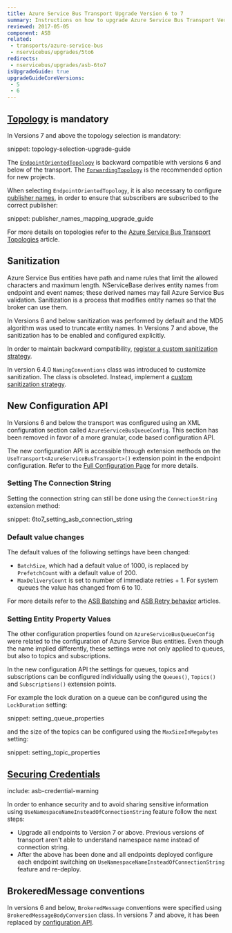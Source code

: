 ```yaml
---
title: Azure Service Bus Transport Upgrade Version 6 to 7
summary: Instructions on how to upgrade Azure Service Bus Transport Version 6 to 7.
reviewed: 2017-05-05
component: ASB
related:
 - transports/azure-service-bus
 - nservicebus/upgrades/5to6
redirects:
 - nservicebus/upgrades/asb-6to7
isUpgradeGuide: true
upgradeGuideCoreVersions:
 - 5
 - 6
---
```



## [Topology](/transports/azure-service-bus/legacy/topologies/) is mandatory

In Versions 7 and above the topology selection is mandatory:

snippet: topology-selection-upgrade-guide

The [`EndpointOrientedTopology`](/transports/azure-service-bus/legacy/topologies/#versions-7-and-above-endpoint-oriented-topology)  is backward compatible with versions 6 and below of the transport. The [`ForwardingTopology`](/transports/azure-service-bus/legacy/topologies/#versions-7-and-above-forwarding-topology) is the recommended option for new projects.

When selecting `EndpointOrientedTopology`, it is also necessary to configure [publisher names](/transports/azure-service-bus/legacy/publisher-names-configuration.md), in order to ensure that subscribers are subscribed to the correct publisher:

snippet: publisher_names_mapping_upgrade_guide

For more details on topologies refer to the [Azure Service Bus Transport Topologies](/transports/azure-service-bus/legacy/topologies/) article.


## Sanitization

Azure Service Bus entities have path and name rules that limit the allowed characters and maximum length.  NServiceBase derives entity names from endpoint and event names; these derived names may fail Azure Service Bus validation.  Sanitization is a process that modifies entity names so that the broker can use them.

In Versions 6 and below sanitization was performed by default and the MD5 algorithm was used to truncate entity names. In Versions 7 and above, the sanitization has to be enabled and configured explicitly.

In order to maintain backward compatibility, [register a custom sanitization strategy](/transports/azure-service-bus/legacy/sanitization.md#automated-sanitization-backward-compatibility-with-versions-6-and-below).

In version 6.4.0 `NamingConventions` class was introduced to customize sanitization. The class is obsoleted. Instead, implement a [custom sanitization strategy](/transports/azure-service-bus/legacy/sanitization.md#sanitization).


## New Configuration API

In Versions 6 and below the transport was configured using an XML configuration section called `AzureServiceBusQueueConfig`. This section has been removed in favor of a more granular, code based configuration API.

The new configuration API is accessible through extension methods on the `UseTransport<AzureServiceBusTransport>()` extension point in the endpoint configuration. Refer to the [Full Configuration Page](/transports/azure-service-bus/legacy/configuration/full.md) for more details.


### Setting The Connection String

Setting the connection string can still be done using the `ConnectionString` extension method:

snippet: 6to7_setting_asb_connection_string


### Default value changes

The default values of the following settings have been changed:

 * `BatchSize`, which had a default value of 1000, is replaced by `PrefetchCount` with a default value of 200. 
 * `MaxDeliveryCount` is set to number of immediate retries + 1. For system queues the value has changed from 6 to 10.

For more details refer to the [ASB Batching](/transports/azure-service-bus/legacy/batching.md) and [ASB Retry behavior](/transports/azure-service-bus/legacy/retries.md) articles. 

### Setting Entity Property Values

The other configuration properties found on `AzureServiceBusQueueConfig` were related to the configuration of Azure Service Bus entities. Even though the name implied differently, these settings were not only applied to queues, but also to topics and subscriptions.

In the new configuration API the settings for queues, topics and subscriptions can be configured individually using the `Queues()`, `Topics()` and `Subscriptions()` extension points.

For example the lock duration on a queue can be configured using the `LockDuration` setting:

snippet: setting_queue_properties

and the size of the topics can be configured using the `MaxSizeInMegabytes` setting:

snippet: setting_topic_properties


## [Securing Credentials](/transports/azure-service-bus/legacy/securing-connection-strings.md)

include: asb-credential-warning

In order to enhance security and to avoid sharing sensitive information using `UseNamespaceNameInsteadOfConnectionString` feature follow the next steps:

 * Upgrade all endpoints to Version 7 or above. Previous versions of transport aren't able to understand namespace name instead of connection string.
 * After the above has been done and all endpoints deployed configure each endpoint switching on `UseNamespaceNameInsteadOfConnectionString` feature and re-deploy.


## BrokeredMessage conventions

In versions 6 and below, `BrokeredMessage` conventions were specified using `BrokeredMessageBodyConversion` class. In versions 7 and above, it has been replaced by [configuration API](/transports/azure-service-bus/legacy/brokered-message-creation.md).
